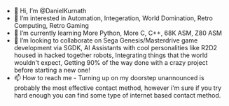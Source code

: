 - 👋 Hi, I’m @DanielKurnath
- 👀 I’m interested in Automation, Integeration, World Domination, Retro Computing, Retro Gaming
- 🌱 I’m currently learning More Python, More C, C++, 68K ASM, Z80 ASM
- 💞️ I’m looking to collaborate on Sega Genesis/Masterdrive game development via SGDK, AI Assistants with cool personalities like R2D2 
housed in hacked together robots, Integrating things that the world wouldn't expect, Getting 90% of the way done with a crazy project before 
starting a new one!
- 📫 How to reach me - Turning up on my doorstep unannounced is probably the most effective contact method, however i'm sure if you try hard enough you
can find some type of internet based contact method.

<!---
DanielKurnath/DanielKurnath is a ✨ special ✨ repository because its `README.md` (this file) appears on your GitHub profile.
You can click the Preview link to take a look at your changes.
--->

